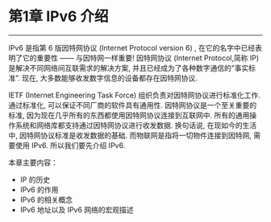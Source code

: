 # 第1章 IPv6 介绍

--------

IPv6 是指第 6 版因特网协议 (Internet Protocol version 6) , 在它的名字中已经表明了它的重要性 —— 与因特网一样重要! 因特网协议 (Internet Protocol,简称 IP) 是解决不同网络间互联需求的解决方案, 并且已经成为了各种数字通信的“事实标准”. 现在, 大多数能够收发数字信息的设备都存在因特网协议.

IETF (Internet Engineering Task Force) 组织负责对因特网协议进行标准化工作. 通过标准化, 可以保证不同厂商的软件具有通用性. 因特网协议是一个至关重要的标准, 因为现在几乎所有的东西都使用因特网协议连接到互联网中. 所有的通用操作系统和网络库都支持通过因特网协议进行收发数据. 换句话说, 在现如今的生活中, 因特网协议标准是收发数据的基础. 而物联网是指将一切物件连接到因特网, 需要使用 IPv6. 所以我们要先介绍 IPv6.

本章主要内容：

* IP 的历史
* IPv6 的作用
* IPv6 的相关概念
* IPv6 地址以及 IPv6 网络的宏观描述
